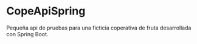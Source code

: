 # CopeApiSpring
Pequeña api de pruebas para una ficticia coperativa de fruta desarrollada con Spring Boot.
